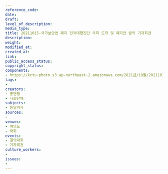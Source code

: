 ```yaml
---
reference_code: 
date: 
draft: 
level_of_description: 
media_type: 
title: 20211015-국가보안법 폐지 전국대행진단 국회 도착 및 폐지안 발의 기자회견
description: 
weight: 
modified_at: 
created_at: 
link: 
public_access_status: 
copyright_status: 
components:
- https://kctu-photo.s3.ap-northeast-2.amazonaws.com/2021년/10월/20211015-국가보안법+폐지+전국대행진단+국회+도착+및+폐지안+발의+기자회견/_1D20455.jpg
tags:
- 
creators:
- 총연맹
- 사회단체
subjects:
- 통일역사
sources:
- 
venues:
- 여의도
- 국회
events:
- 결의대회
- 기자회견
culture_workers:
- 
issues:
- 
---
```

